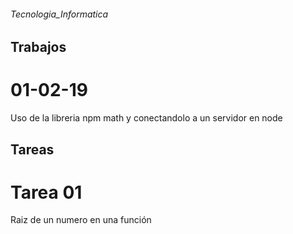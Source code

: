 ###### Tecnologia_Informatica

## Trabajos 

# 01-02-19
Uso de la libreria npm math y conectandolo a un servidor en node 

## Tareas

# Tarea 01

Raiz de un numero en una función